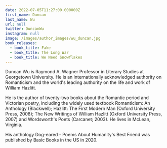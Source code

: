 ```yaml
---
date: 2022-07-05T11:27:00.000000Z
first_name: Duncan
last_name: Wu
url: null
twitter: DuncanWu
instagram: null
image: /images/author_images/wu_duncan.jpg
book_releases:
  - book_title: Fake
  - book_title: The Long War
  - book_title: We Need Snowflakes
---
```

Duncan Wu is Raymond A. Wagner Professor in Literary Studies at Georgetown University. He is an internationally acknowledged authority on Romanticism and the world's leading authority on the life and work of William Hazlitt.

He is the author of twenty-two books about the Romantic period and Victorian poetry, including the widely used textbook Romanticism: An Anthology (Blackwell); Hazlitt: The First Modern Man (Oxford University Press, 2008); The New Writings of William Hazlitt (Oxford University Press, 2007) and Wordsworth's Poets (Carcanet; 2003). He lives in McLean, Virginia.

His anthology Dog-eared - Poems About Humanity's Best Friend was published by Basic Books in the US in 2020.